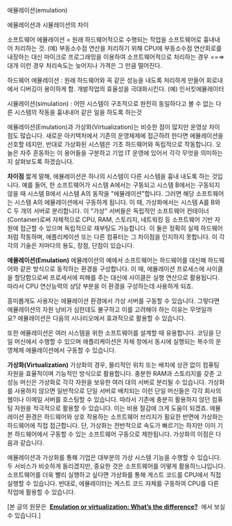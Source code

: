 에뮬레이션(emulation)

에뮬레이션과 시뮬레이션의 차이

소프트웨어 에뮬레이션 = 원래 하드웨어적으로 수행되는 작업을 소프트웨어로 흉내내어 처리하는 것.
(예) 부동소수점 연산을 처리하기 위해 CPU에 부동소수점 연산회로를 내장하는 대신 마이크로 프로그래밍을 이용하여 소프트웨어적으로 처리하는 경우 ==⇒ 대개 이런 경우 처리속도는 늦어지나 가격은 그 만큼 떨어진다. 

하드웨어 에뮬레이션 : 원래 하드웨어와 꼭 같은 성능을 내도록 처리하게 만들어 회로내에서 디버깅이 용이하게 함. 개발작업의 효율성을 극대화시킨다. (예) 인서킷에뮬레이터

시뮬레이션(simulation) : 어떤 시스템이 구조적으로 완전히 동일하다고 볼 수 없는 다른 시스템의 작동을 흉내내어 같은 일을 하도록 하는것

에뮬레이션(Emulation)과 가상화(Virtualization)는 비슷한 점이 많지만 운영상 차이점도 많습니다. 새로운 아키텍처에서 기존의 운영체제에 접근하려 한다면 에뮬레이션을 선호할 테지만, 반대로 가상화된 시스템은 기초 하드웨어와 독립적으로 작동합니다. 오늘은 자주 혼동하는 이 용어들을 구분하고 기업 IT 운영에 있어서 각각 무엇을 의미하는지 살펴보도록 하겠습니다.

**차이점** 
짧게 말해, 에뮬레이션은 하나의 시스템이 다른 시스템을 흉내 내도록 하는 것입니다. 예를 들어, 한 소프트웨어가 시스템 A에서는 구동되고 시스템 B에서는 구동되지 않을 때 시스템 B에서 시스템 A의 동작을 "에뮬레이션"합니다. 그러면 해당 소프트웨어는 시스템 A의 에뮬레이션에서 구동하게 됩니다. 이 때, 가상화에서는 시스템 A를 B와 C 두 개의 서버로 분리합니다. 이 "가상" 서버들은 독립적인 소프트웨어 컨테이너(Container)로써 자체적으로 CPU, RAM, 스토리지, 네트워킹 등 소프트웨어 기반 자원에 접근할 수 있으며 독립적으로 재부팅도 가능합니다. 이 둘은 정확히 실제 하드웨어처럼 작동하며, 애플리케이션 또는 다른 컴퓨터는 그 차이점을 인지하지 못합니다. 이 각각의 기술은 저마다의 용도, 장점, 단점이 있습니다.

**에뮬레이션(Emulation)**
에뮬레이션의 예에서 소프트웨어는 하드웨어를 대신해 하드웨어와 같은 방식으로 동작하는 환경을 구성합니다. 이 때, 에뮬레이션 프로세스에 사이클을 할당함으로써 프로세서에 피해를 주는 대신에 사이클은 실행 연산으로 활용됩니다. 따라서 CPU 연산능력의 상당 부분을 이 환경을 구성하는데 사용하게 되죠.

흥미롭게도 사용자는 에뮬레이션 환경에서 가상 서버를 구동할 수 있습니다. 그렇다면 에뮬레이션의 자원 낭비가 심한데도 불구하고 이를 고려해야 하는 이유는 무엇일까요? 에뮬레이션은 다음의 시나리오에서 효과적으로 활용할 수 있습니다.

또한 에뮬레이션은 여러 시스템을 위한 소프트웨어를 설계할 때 유용합니다. 코딩을 단일 머신에서 수행할 수 있으며 애플리케이션은 자체 창에서 동시에 실행되는 복수의 운영체제 에뮬레이션에서 구동할 수 있습니다.

**가상화(Virtualization)**
가상화의 경우, 물리적인 위치 또는 배치에 상관 없이 컴퓨팅 자원을 효율적이며 기능적인 방식으로 활용합니다. 충분한 RAM과 스토리지를 갖춘 고성능 머신은 가상화로 각각 자원을 보유한 여러 대의 서버로 분리될 수 있습니다. 가상화를 사용하지 않으면 일반적으로 단일 서버로 배치되는 이런 단일 머신들은 각각 회사의 웹이나 이메일 서버를 호스팅할 수 있습니다. 따라서 기존에 충분히 활용하지 않던 컴퓨팅 자원을 적극적으로 활용할 수 있습니다. 이는 비용 절감에 크게 도움이 되겠죠. 에뮬레이션 환경은 하드웨어와 상호 작용하는 소프트웨어 브리지가 필요한 반면에 가상화는 하드웨어에 직접 접근합니다. 단, 가상화는 전반적으로 속도가 빠르기는 하지만 이미 기본 하드웨어에서 구동할 수 있는 소프트웨어 구동으로 제한됩니다. 가상화의 이점은 다음과 같습니다.

에뮬레이션과 가상화를 통해 기업은 대부분의 가상 시스템 기능을 수행할 수 있습니다. 두 서비스가 비슷하게 들리겠지만, 중요한 것은 소프트웨어를 어떻게 활용하느냐입니다. 소프트웨어를 더욱 빨리 실행하고 싶다면 가상화를 통해 게스트 코드를 CPU에서 직접 실행할 수 있습니다. 반대로, 에뮬레이터는 게스트 코드 자체를 구동하여 CPU를 다른 작업에 활용할 수 있습니다.

[본 글의 원문은 
**[Emulation or virtualization: What’s the difference?](http://techpageone.dell.com/technology/emulation-virtualization-whats-difference/#.U0c5gfl_uNx)** 
에서 보실 수 있습니다.]